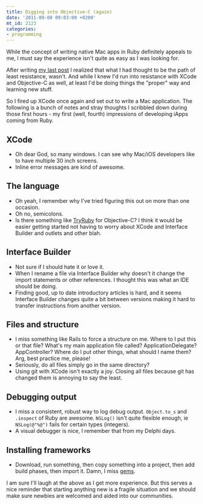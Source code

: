 ```yaml
---
title: Digging into Objective-C (again)
date: '2011-09-08 09:03:00 +0200'
mt_id: 2123
categories:
- programming
---
```

While the concept of writing native Mac apps in Ruby definitely appeals to me, I must say the experience isn't quite as easy as I was looking for.

After writing [my last post](http://mentalized.net/journal/2011/08/15/running_macruby_and_hotcocoa_on_snow_leopard/) I realized that what I had thought to be the path of least resistance, wasn't. And while I knew I'd run into resistance with XCode and Objective-C as well, at least I'd be doing things the "proper" way and learning new stuff.

So I fired up XCode once again and set out to write a Mac application. The following is a bunch of notes and stray thoughts I scribbled down during those first hours - my first (well, fourth) impressions of developing iApps coming from Ruby.


<!--more-->

## XCode

* Oh dear God, so many windows. I can see why Mac/iOS developers like to have multiple 30 inch screens.
* Inline error messages are kind of awesome.

## The language

* Oh yeah, I remember why I've tried figuring this out on more than one occasion.
* Oh no, semicolons.
* Is there something like [TryRuby](http://tryruby.org/) for Objective-C? I think it would be easier getting started not having to worry about XCode and Interface Builder and outlets and other blah.

## Interface Builder

* Not sure if I should hate it or love it.
* When I rename a file via Interface Builder why doesn't it change the import statements or other references. I thought this was what an IDE should be doing.
* Finding good, up to date introductory articles is hard, and it seems Interface Builder changes quite a bit between versions making it hard to transfer instructions from another version.

## Files and structure

* I miss something like Rails to force a structure on me. Where to I put this or that file? What's my main application file called? ApplicationDelegate? AppController? Where do I put other things, what should I name them? Arg, best practice me, please!
* Seriously, do all files simply go in the same directory?
* Using git with XCode isn't exactly a joy. Closing all files because git has changed them is annoying to say the least.

## Debugging output

* I miss a consistent, robust way to log debug output. `Object.to_s` and `.inspect` of Ruby are awesome. `NSLog()` isn't quite flexible enough, ie `NSLog(@"%@")` fails for certain types (integers).
* A visual debugger is nice, I remember that from my Delphi days.

## Installing frameworks

* Download, run something, then copy something into a project, then add build phases, then import it. Damn, I miss [gems](http://rubygems.org).

I am sure I'll laugh at the above as I get more experience. But this serves a nice reminder that starting anything new is a fragile situation and we should make sure newbies are welcomed and aided into our communities.
